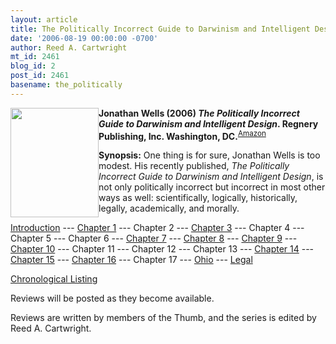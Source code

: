 ```yaml
---
layout: article
title: The Politically Incorrect Guide to Darwinism and Intelligent Design Review
date: '2006-08-19 00:00:00 -0700'
author: Reed A. Cartwright
mt_id: 2461
blog_id: 2
post_id: 2461
basename: the_politically
---
```

<img src="http://scit.us/~reed/pigid.jpg" alt="" width="141" height="175" style="float:left;" />

**Jonathan Wells (2006) _The Politically Incorrect Guide to Darwinism and Intelligent Design_. Regnery Publishing, Inc. Washington, DC.**<sup>[Amazon](amazon://1596980133)</sup>

**Synopsis:** One thing is for sure, Jonathan Wells is too modest.  His recently published, _The Politically Incorrect Guide to Darwinism and Intelligent Design_, is not only politically incorrect but incorrect in most other ways as well: scientifically, logically, historically, legally, academically, and morally.

[Introduction](http://www.pandasthumb.org/archives/2006/08/the_politically_0.html) --- [Chapter 1](http://www.pandasthumb.org/archives/2006/08/the_politically_1.html) --- Chapter 2 --- [Chapter 3](http://www.pandasthumb.org/archives/2006/08/the_politically_3.html) --- Chapter 4 --- Chapter 5 --- Chapter 6 --- [Chapter 7](http://www.pandasthumb.org/archives/2006/09/the_politically_7.html) --- [Chapter 8](http://www.pandasthumb.org/archives/2006/10/the_politically_8.html) --- [Chapter 9](http://www.pandasthumb.org/archives/2006/08/the_politically_9.html) --- [Chapter 10](http://www.pandasthumb.org/archives/2006/09/the_politically_10.html) --- Chapter 11 --- Chapter 12 --- Chapter 13 --- [Chapter 14](http://www.pandasthumb.org/archives/2006/11/the_politically_14.html) --- [Chapter 15](http://www.pandasthumb.org/archives/2006/08/the_politically_15.html) --- [Chapter 16](http://www.pandasthumb.org/archives/2006/08/the_politically_16.html) --- Chapter 17 --- [Ohio](http://www.pandasthumb.org/archives/2006/08/the_politically_ohio.html) --- [Legal](http://www.pandasthumb.org/archives/2006/09/the_politically_legal.html)

[Chronological Listing](http://www.pandasthumb.org/archives/book_reviews/wells_pig/)

Reviews will be posted as they become available.

Reviews are written by members of the Thumb, and the series is edited by Reed A. Cartwright.
